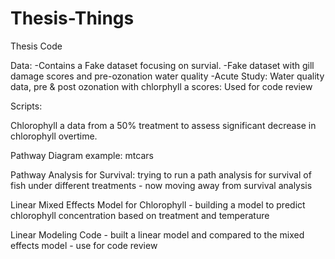 # Thesis-Things
Thesis Code

Data:
-Contains a Fake dataset focusing on survial. 
-Fake dataset with gill damage scores and pre-ozonation water quality
-Acute Study: Water quality data, pre & post ozonation with chlorphyll a scores: Used for code review



Scripts:

Chlorophyll a data from a 50% treatment to assess significant decrease in chlorophyll overtime.

Pathway Diagram example: mtcars

Pathway Analysis for Survival: trying to run a path analysis for survival of fish under different treatments - now moving away from survival analysis

Linear Mixed Effects Model for Chlorophyll - building a model to predict chlorophyll concentration based on treatment and temperature

Linear Modeling Code - built a linear model and compared to the mixed effects model - use for code review

